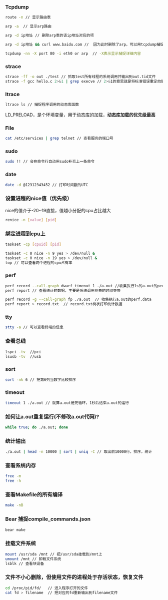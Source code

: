 ### Tcpdump

```bash
route -n // 显示路由表

arp -a  // 显示arp路由

arp -d ip地址 // 删除arp表的该ip地址对应的项

arp -d ip地址 && curl www.baidu.com //  因为此时删除了arp，可以用tcpdump捕捉arp协议包

tcpdump -nn -X port 80 -i eth0 or arp  // -X表示显示捕捉详细内容
```

### strace
```bash
strace -ff -o out ./test // 抓取test所有线程的系统调用并输出到out.tid文件
strace -f gcc hello.c 2>&1 | grep execve // 2>&1的意思就是将标准错误重定向到标准输出，这里标准输出已经重定向到了 /dev/null
```

### ltrace
```bash
ltrace ls // 捕捉程序调用的动态库函数
```
LD_PRELOAD，是个环境变量，用于动态库的加载，**动态库加载的优先级最高**
### File
```bash
cat /etc/services | grep telnet // 查看服务的端口号
```

### sudo
```bash
sudo !! // 会在命令行自动用sudo补充上一条命令
```

### date
```bash
date -d @12312343452 // 打印时间戳的UTC
```

### 设置进程的nice值（优先级）
nice的值介于-20~19直接，值越小分配的cpu占比越大
```bash
renice -n [value] [pid]
```

### 绑定进程到cpu上
```bash
taskset -cp [cpuid] [pid]

taskset -c 0 nice -n 9 yes > /dev/null &
taskset -c 0 nice -n 19 yes > /dev/null &
top // 可以查看两个进程的cpu占有率
```
### perf
```bash
perf record --call-graph dwarf timeout 1 ./a.out //收集执行1s的a.out的perf.data
perf report // 查看统计的数据，主要是系统调用花费的时间等等

perf record -g --call-graph fp ./a.out  // 收集执行a.out的perf.data
perf report > record.txt  // record.txt树状打印统计数据
```
### tty
```bash
stty -a // 可以查看终端的信息
```

###  查看总线
```bash
lspci -tv  //pci
lsusb -tv  //usb
```

### sort
```bash
sort -nk 6 // 把第6列当数字比较排序
```

### timeout
```bash
timeout 1 ./a.out // 就算a.out是死循环，1秒后结束a.out的运行
```

### 如何让a.out重复运行(不修改a.out代码)?
```bash
while true; do ./a.out; done
```

### 统计输出
```bash
./a.out | head -n 10000 | sort | uniq -C // 取出前10000行，排序，统计
```

### 查看系统内存
```bash
free -m
free -h
```

### 查看Makefile的所有编译
```bash
make -nB
```

### Bear 捕捉compile_commands.json
```bash
bear make
```

### 挂载文件系统
```bash
mount /usr/sda /mnt // 把/usr/sda挂载到/mnt上
umount /mnt // 卸载文件系统
lsblk // 查看块设备
```

### 文件不小心删除，但使用文件的进程处于存活状态，恢复文件
```bash
cd /proc/pid/fd/   // 进入程序打开的文件
cat fd > filename  // 把对应的fd重新输出到filename文件
```
